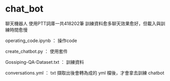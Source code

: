 # chat_bot
聊天機器人
使用PTT詞庫一共418202筆
訓練資料愈多聊天效果愈好，但載入與訓練時間愈慢

operating_code.ipynb ： 操作code

create_chatbot.py ： 使用套件

Gossiping-QA-Dataset.txt ： 訓練資料

conversations.yml ： txt 擷取出後會轉為成的 yml 檔後，才會拿去訓練 chatbot

